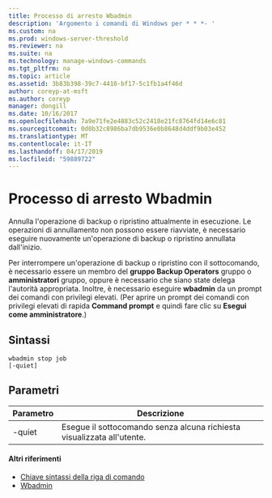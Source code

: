 ```yaml
---
title: Processo di arresto Wbadmin
description: 'Argomento i comandi di Windows per * * *- '
ms.custom: na
ms.prod: windows-server-threshold
ms.reviewer: na
ms.suite: na
ms.technology: manage-windows-commands
ms.tgt_pltfrm: na
ms.topic: article
ms.assetid: 3b83b398-39c7-4410-bf17-5c1fb1a4f46d
author: coreyp-at-msft
ms.author: coreyp
manager: dongill
ms.date: 10/16/2017
ms.openlocfilehash: 7a9e71fe2e4883c52c2418e21fc8764fd14e6c81
ms.sourcegitcommit: 0d0b32c8986ba7db9536e0b8648d4ddf9b03e452
ms.translationtype: MT
ms.contentlocale: it-IT
ms.lasthandoff: 04/17/2019
ms.locfileid: "59889722"
---
```

# <a name="wbadmin-stop-job"></a>Processo di arresto Wbadmin



Annulla l'operazione di backup o ripristino attualmente in esecuzione. Le operazioni di annullamento non possono essere riavviate, è necessario eseguire nuovamente un'operazione di backup o ripristino annullata dall'inizio.

Per interrompere un'operazione di backup o ripristino con il sottocomando, è necessario essere un membro del **gruppo Backup Operators** gruppo o **amministratori** gruppo, oppure è necessario che siano state delega l'autorità appropriata. Inoltre, è necessario eseguire **wbadmin** da un prompt dei comandi con privilegi elevati. (Per aprire un prompt dei comandi con privilegi elevati di rapida **Command prompt** e quindi fare clic su **Esegui come amministratore**.)

## <a name="syntax"></a>Sintassi

```
wbadmin stop job
[-quiet]
```

## <a name="parameters"></a>Parametri

|Parametro|Descrizione|
|---------|-----------|
|-quiet|Esegue il sottocomando senza alcuna richiesta visualizzata all'utente.|

#### <a name="additional-references"></a>Altri riferimenti

-   [Chiave sintassi della riga di comando](command-line-syntax-key.md)
-   [Wbadmin](wbadmin.md)